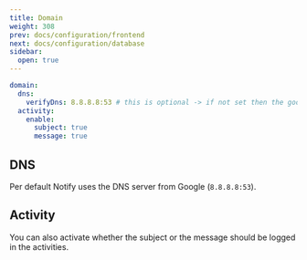 ```yaml
---
title: Domain
weight: 308
prev: docs/configuration/frontend
next: docs/configuration/database
sidebar:
  open: true
---
```


```yaml {filename="./configs/config.yaml"}
domain:
  dns:
    verifyDns: 8.8.8.8:53 # this is optional -> if not set then the google standard is used ("8.8.8.8:53")
  activity:
    enable:
      subject: true
      message: true
```

## DNS

Per default Notify uses the DNS server from Google (`8.8.8.8:53`).

## Activity

You can also activate whether the subject or the message should be logged in the activities.